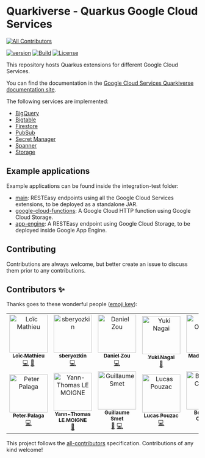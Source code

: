 # Quarkiverse - Quarkus Google Cloud Services
<!-- ALL-CONTRIBUTORS-BADGE:START - Do not remove or modify this section -->
[![All Contributors](https://img.shields.io/badge/all_contributors-12-orange.svg?style=flat-square)](#contributors-)
<!-- ALL-CONTRIBUTORS-BADGE:END -->
[![version](https://img.shields.io/maven-central/v/io.quarkiverse.googlecloudservices/quarkus-google-cloud-services-bom)](https://repo1.maven.org/maven2/io/quarkiverse/googlecloudservices/)
[![Build](https://github.com/quarkiverse/quarkus-google-cloud-services/workflows/Build/badge.svg)](https://github.com/quarkiverse/quarkus-google-cloud-services/actions?query=workflow%3ABuild)
[![License](https://img.shields.io/badge/License-Apache%202.0-blue.svg)](https://opensource.org/licenses/Apache-2.0)

This repository hosts Quarkus extensions for different Google Cloud Services.

You can find the documentation in the [Google Cloud Services Quarkiverse documentation site](https://quarkiverse.github.io/quarkiverse-docs/quarkus-google-cloud-services/main/).

The following services are implemented:
- [BigQuery](bigquery)
- [Bigtable](bigtable)
- [Firestore](firestore)
- [PubSub](pubsub)
- [Secret Manager](secret-manager)
- [Spanner](spanner)
- [Storage](storage)
    
## Example applications

Example applications can be found inside the integration-test folder:
- [main](integration-tests/main): RESTEasy endpoints using all the Google Cloud Services extensions, to be deployed as a standalone JAR.
- [google-cloud-functions](integration-tests/google-cloud-functions): A Google Cloud HTTP function using Google Cloud Storage. 
- [app-engine](integration-tests/app-engine): A RESTEasy endpoint using Google Cloud Storage, to be deployed inside Google App Engine.
    
## Contributing

Contributions are always welcome, but better create an issue to discuss them prior to any contributions.

## Contributors ✨

Thanks goes to these wonderful people ([emoji key](https://allcontributors.org/docs/en/emoji-key)):

<!-- ALL-CONTRIBUTORS-LIST:START - Do not remove or modify this section -->
<!-- prettier-ignore-start -->
<!-- markdownlint-disable -->
<table>
  <tbody>
    <tr>
      <td align="center"><a href="https://www.loicmathieu.fr"><img src="https://avatars2.githubusercontent.com/u/1819009?v=4?s=100" width="100px;" alt="Loïc Mathieu"/><br /><sub><b>Loïc Mathieu</b></sub></a><br /><a href="https://github.com/quarkiverse/quarkus-google-cloud-services/commits?author=loicmathieu" title="Code">💻</a> <a href="#maintenance-loicmathieu" title="Maintenance">🚧</a></td>
      <td align="center"><a href="https://github.com/sberyozkin"><img src="https://avatars3.githubusercontent.com/u/467639?v=4?s=100" width="100px;" alt="sberyozkin"/><br /><sub><b>sberyozkin</b></sub></a><br /><a href="https://github.com/quarkiverse/quarkus-google-cloud-services/commits?author=sberyozkin" title="Code">💻</a></td>
      <td align="center"><a href="https://github.com/dzou"><img src="https://avatars1.githubusercontent.com/u/3209274?v=4?s=100" width="100px;" alt="Daniel Zou"/><br /><sub><b>Daniel Zou</b></sub></a><br /><a href="https://github.com/quarkiverse/quarkus-google-cloud-services/commits?author=dzou" title="Code">💻</a></td>
      <td align="center"><a href="http://ynagai.info"><img src="https://avatars1.githubusercontent.com/u/1780156?v=4?s=100" width="100px;" alt="Yuki Nagai"/><br /><sub><b>Yuki Nagai</b></sub></a><br /><a href="https://github.com/quarkiverse/quarkus-google-cloud-services/commits?author=uny" title="Documentation">📖</a></td>
      <td align="center"><a href="http://madsopheim.com"><img src="https://avatars.githubusercontent.com/u/1844557?v=4?s=100" width="100px;" alt="Mads Opheim"/><br /><sub><b>Mads Opheim</b></sub></a><br /><a href="https://github.com/quarkiverse/quarkus-google-cloud-services/commits?author=madsop" title="Code">💻</a> <a href="https://github.com/quarkiverse/quarkus-google-cloud-services/commits?author=madsop" title="Documentation">📖</a></td>
      <td align="center"><a href="https://github.com/PeterUlb"><img src="https://avatars.githubusercontent.com/u/13261215?v=4?s=100" width="100px;" alt="PeterUlb"/><br /><sub><b>PeterUlb</b></sub></a><br /><a href="https://github.com/quarkiverse/quarkus-google-cloud-services/commits?author=PeterUlb" title="Code">💻</a></td>
      <td align="center"><a href="https://www.4pixel.it"><img src="https://avatars.githubusercontent.com/u/3707628?v=4?s=100" width="100px;" alt="Felipe Sabadini"/><br /><sub><b>Felipe Sabadini</b></sub></a><br /><a href="https://github.com/quarkiverse/quarkus-google-cloud-services/commits?author=felipesabadini" title="Code">💻</a></td>
    </tr>
    <tr>
      <td align="center"><a href="https://twitter.com/ppalaga"><img src="https://avatars.githubusercontent.com/u/1826249?v=4?s=100" width="100px;" alt="Peter Palaga"/><br /><sub><b>Peter Palaga</b></sub></a><br /><a href="https://github.com/quarkiverse/quarkus-google-cloud-services/commits?author=ppalaga" title="Code">💻</a></td>
      <td align="center"><a href="https://github.com/yatho"><img src="https://avatars.githubusercontent.com/u/6213245?v=4?s=100" width="100px;" alt="Yann-Thomas LE MOIGNE"/><br /><sub><b>Yann-Thomas LE MOIGNE</b></sub></a><br /><a href="https://github.com/quarkiverse/quarkus-google-cloud-services/commits?author=yatho" title="Documentation">📖</a></td>
      <td align="center"><a href="https://lesincroyableslivres.fr/"><img src="https://avatars.githubusercontent.com/u/1279749?v=4?s=100" width="100px;" alt="Guillaume Smet"/><br /><sub><b>Guillaume Smet</b></sub></a><br /><a href="https://github.com/quarkiverse/quarkus-google-cloud-services/commits?author=gsmet" title="Documentation">📖</a> <a href="https://github.com/quarkiverse/quarkus-google-cloud-services/commits?author=gsmet" title="Code">💻</a></td>
      <td align="center"><a href="https://github.com/lucaspouzac"><img src="https://avatars.githubusercontent.com/u/758899?v=4?s=100" width="100px;" alt="Lucas Pouzac"/><br /><sub><b>Lucas Pouzac</b></sub></a><br /><a href="https://github.com/quarkiverse/quarkus-google-cloud-services/commits?author=lucaspouzac" title="Code">💻</a></td>
      <td align="center"><a href="https://github.com/bernardocoferre"><img src="https://avatars.githubusercontent.com/u/4994556?v=4?s=100" width="100px;" alt="Bernardo Coferre"/><br /><sub><b>Bernardo Coferre</b></sub></a><br /><a href="https://github.com/quarkiverse/quarkus-google-cloud-services/commits?author=bernardocoferre" title="Code">💻</a></td>
    </tr>
  </tbody>
</table>

<!-- markdownlint-restore -->
<!-- prettier-ignore-end -->

<!-- ALL-CONTRIBUTORS-LIST:END -->

This project follows the [all-contributors](https://github.com/all-contributors/all-contributors) specification. Contributions of any kind welcome!
